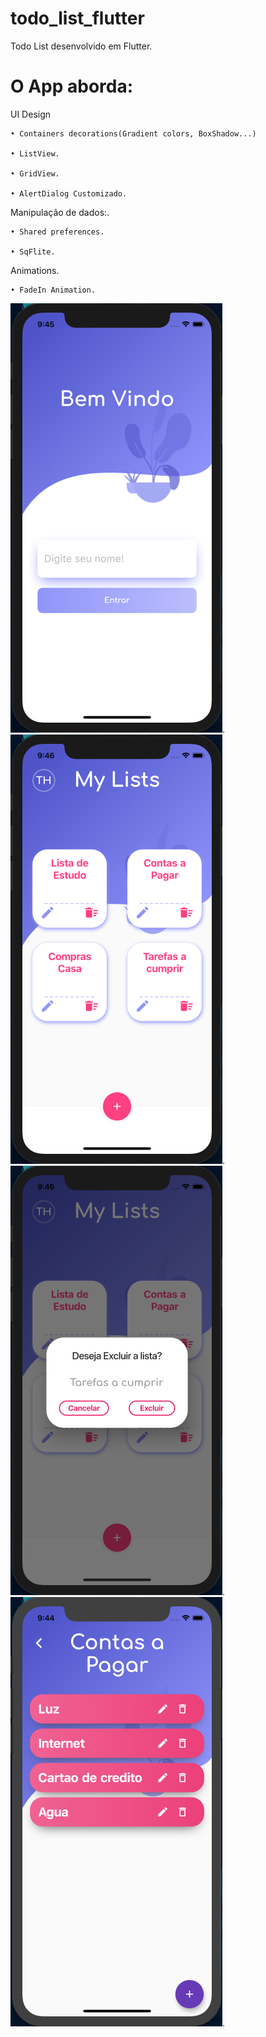# todo_list_flutter

 Todo List desenvolvido em Flutter.

# O App aborda:

UI Design

    • Containers decorations(Gradient colors, BoxShadow...)
  
    • ListView.
  
    • GridView.
  
    • AlertDialog Customizado.
  
                        
Manipulação de dados:.

    • Shared preferences.
  
    • SqFlite.
  
  
Animations.

    • FadeIn Animation.
 

 
 ![](my_todolist/assets/imagens/prints/tela_1.png).
 ![](my_todolist/assets/imagens/prints/Tela_2.png).
 ![](my_todolist/assets/imagens/prints/tela_3.png).
 ![](my_todolist/assets/imagens/prints/tela_4.png).
 


